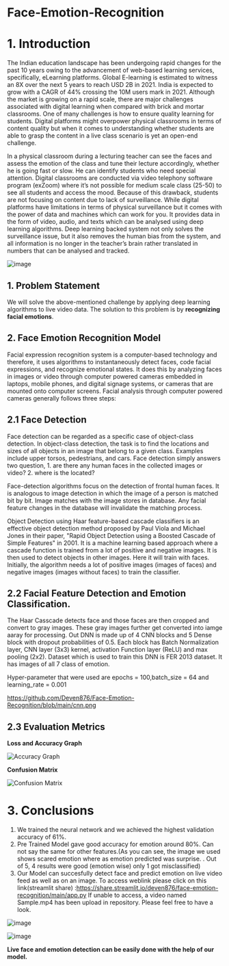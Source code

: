 # Face-Emotion-Recognition

# 1. Introduction

The Indian education landscape has been undergoing rapid changes for the past 10 years owing to
the advancement of web-based learning services, specifically, eLearning platforms.
Global E-learning is estimated to witness an 8X over the next 5 years to reach USD 2B in 2021. India
is expected to grow with a CAGR of 44% crossing the 10M users mark in 2021. Although the market
is growing on a rapid scale, there are major challenges associated with digital learning when
compared with brick and mortar classrooms. One of many challenges is how to ensure quality
learning for students. Digital platforms might overpower physical classrooms in terms of content
quality but when it comes to understanding whether students are able to grasp the content in a live
class scenario is yet an open-end challenge.

In a physical classroom during a lecturing teacher can see the faces and assess the emotion of the
class and tune their lecture accordingly, whether he is going fast or slow. He can identify students who
need special attention. Digital classrooms are conducted via video telephony software program (exZoom) where it’s not possible for medium scale class (25-50) to see all students and access the
mood. Because of this drawback, students are not focusing on content due to lack of surveillance.
While digital platforms have limitations in terms of physical surveillance but it comes with the power of
data and machines which can work for you. It provides data in the form of video, audio, and texts
which can be analysed using deep learning algorithms. Deep learning backed system not only solves
the surveillance issue, but it also removes the human bias from the system, and all information is no
longer in the teacher’s brain rather translated in numbers that can be analysed and tracked.

![image](https://user-images.githubusercontent.com/92842078/160650577-23052d5a-778d-453d-8ed1-8f63d263b19f.png)


## 1. Problem Statement

We will solve the above-mentioned challenge by applying deep learning algorithms to live video data.
The solution to this problem is by **recognizing facial emotions**.


## 2. Face Emotion Recognition Model

Facial expression recognition system is a computer-based technology and therefore, it uses algorithms to instantaneously detect faces, code facial expressions, and recognize emotional states. It does this by analyzing faces in images or video through computer powered cameras embedded in laptops, mobile phones, and digital signage systems, or cameras that are mounted onto computer screens. Facial analysis through computer powered cameras generally follows three steps:


## 2.1 Face Detection 

Face detection can be regarded as a specific case of object-class detection. In object-class detection, the task is to find the locations and sizes of all objects in an image that belong to a given class. Examples include upper torsos, pedestrians, and cars. Face detection simply answers two question, 1. are there any human faces in the collected images or video? 2. where is the located?

Face-detection algorithms focus on the detection of frontal human faces. It is analogous to image detection in which the image of a person is matched bit by bit. Image matches with the image stores in database. Any facial feature changes in the database will invalidate the matching process.

Object Detection using Haar feature-based cascade classifiers is an effective object detection method proposed by Paul Viola and Michael Jones in their paper, "Rapid Object Detection using a Boosted Cascade of Simple Features" in 2001. It is a machine learning based approach where a cascade function is trained from a lot of positive and negative images. It is then used to detect objects in other images. Here it will train with faces. Initially, the algorithm needs a lot of positive images (images of faces) and negative images (images without faces) to train the classifier.

## 2.2 Facial Feature Detection and Emotion Classification.

The Haar Casscade detects face and those faces are then cropped and convert to gray images. These  gray images further get converted into iamge aaray for processing. Out DNN is made up of 4 CNN blocks and 5 Dense block with dropout probabilities of 0.5. Each block has Batch Normalization layer, CNN layer (3x3) kernel, activation Function layer (ReLU) and max pooling (2x2). Dataset which is used to train this DNN is FER 2013 dataset. It has images of all 7 class of emotion. 

Hyper-parameter that were used are epochs = 100,batch_size = 64 and learning_rate = 0.001

https://github.com/Deven876/Face-Emotion-Recognition/blob/main/cnn.png

## 2.3 Evaluation Metrics

**Loss and Accuracy Graph**

![Accuracy Graph](https://user-images.githubusercontent.com/92842078/160648060-41ab1721-2ad2-4874-9596-ba7054c4cca5.png)

**Confusion Matrix**

![Confusion Matrix](https://user-images.githubusercontent.com/92842078/160648272-db6bf451-b6eb-4c12-be10-c58e8d961b42.png)

# 3. Conclusions 
1. We trained the neural network and we achieved the highest validation accuracy of 61%.
2. Pre Trained Model gave good accuracy for emotion around 80%. Can not say the same for other features.(As you can see, the image we used shows scared emotion where as emotion predicted was surprise. . Out of 5, 4 results were good (emotion wise) only 1 got misclassified)
3. Our Model can succesfully detect face and predict emotion on live video feed as well as on an image.
To access weblink please click on this link(streamlit share) :https://share.streamlit.io/deven876/face-emotion-recognition/main/app.py
If unable to access, a video named Sample.mp4 has been upload in repository. Please feel free to have a look.

![image](https://user-images.githubusercontent.com/92842078/160650794-4f9b870a-b240-46f8-abdf-074db0e81741.png)


![image](https://user-images.githubusercontent.com/92842078/160650902-a0642277-58d8-4587-87b2-beb828535e18.png)


**Live face and emotion detection can be easily done with the help of our model.**






